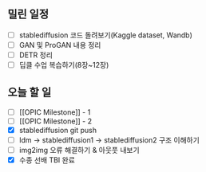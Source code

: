 ## 밀린 일정
- [ ] stablediffusion 코드 돌려보기(Kaggle dataset, Wandb)
- [ ] GAN 및 ProGAN 내용 정리
- [ ] DETR 정리
- [ ] 딥클 수업 복습하기(8장~12장)

## 오늘 할 일
- [ ] [[OPIC Milestone]] - 1
- [ ] [[OPIC Milestone]] - 2
- [x] stablediffusion git push
- [ ]  ldm -> stablediffusion1 -> stablediffusion2 구조 이해하기
- [ ] img2img 오류 해결하기 & 아웃풋 내보기
- [x] 수종 선배 TBI 완료